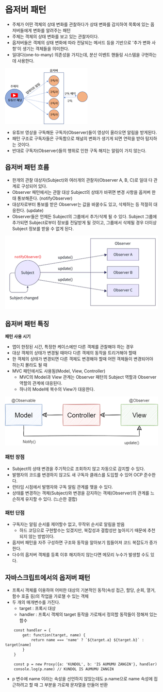 # 옵저버 패턴

- 주체가 어떤 객체의 상태 변화를 관찰하다가 상태 변화를 감지하여 목록에 있는 옵저버들에게 변화를 알려주는 패턴
- 주체는 객체의 상태 변화를 보고 있는 관찰자이다.
- 옵저버들은 객체의 상태 변화에 따라 전달되는 메서드 등을 기반으로 '추가 변화 사항'이 생기는 객체들을 의미한다.
- 일대다(one-to-many) 의존성을 가지는데, 분산 이벤트 핸들링 시스템을 구현하는 데 사용한다.

![Observer](image.png)

- 유튜브 영상을 구독해둔 구독자(Observer)들이 영상이 올라오면 알림을 받게된다.
- 패턴 구조로 구독자들은 구독함으로 채널의 변화가 생기게 되면 연락을 받아 탐지하는 것이다.
- 반대로 구독자(Observer)들의 행위로 인한 구독 해지는 알림이 가지 않는다.

## 옵저버 패턴 흐름

- 한개의 관찰 대상자(Subject)와 여러개의 관찰자(Observer A, B, C)로 일대 다 관계로 구성되어 있다.
- Observer 패턴에서는 관찰 대상 Subject의 상태가 바뀌면 변경 사항을 옵저버 한태 통보해준다. (notifyObserver)
- 대상자로부터 통보를 받은 Observer는 값을 바꿀수도 있고, 삭제하는 등 적절히 대응한다. (update)
- Observer들은 언제든 Subject의 그룹에서 추가/삭제 될 수 있다. Subject 그룹에 추가되면 Subject로부터 정보를 전달받게 될 것이고, 그룹에서 삭제될 경우 더이상 Subject 정보를 받을 수 없게 된다.

![Observer-flow](image-1.png)

## 옵저버 패턴 특징

**패턴 사용 시기**

- 앱이 한정된 시간, 특정한 케이스에만 다른 객체를 관찰해야 하는 경우
- 대상 객체의 상태가 변경될 때마다 다른 객체의 동작을 트리거해야 할때
- 한 객체의 상태가 변경되면 다른 객체도 변경해야 할때 어떤 객체들이 변경되어야 하는지 몰라도 될 때
- MVC 패턴에서도 사용됨(Model, View, Controller)
  - MVC의 Model과 View 관계는 Observer 패턴의 Subject 역할과 Observer 역할의 관계에 대응된다.
  - 하나의 Model에 복수의 View가 대응한다.

![MVC](image-2.png)

### 패턴 장점

- Subject의 상태 변경을 주기적으로 조회하지 않고 자동으로 감지할 수 있다.
- 발행자의 코드를 변경하지 않고도 새 구독자 클래스를 도입할 수 있어 OCP 준수한다.
- 런타임 시점에서 발행자와 구독 알림 관계를 맺을 수 있다.
- 상태를 변경하는 객체(Subject)와 변경을 감지하는 객체(Observer)의 관계를 느슨하게 유지할 수 있다. (느슨한 결합)

### 패턴 단점

- 구독자는 알림 순서를 제어할수 없고, 무작위 순서로 알림을 받음
  - 하드 코딩으로 구현할수는 있겠지만, 복잡성과 결합성만 높아지기 때문에 추천되지 않는 방법이다.
- 옵저버 패턴을 자주 구성하면 구조와 동작을 알아보기 힘들어져 코드 복잡도가 증가한다.
- 다수의 옵저버 객체를 등록 이후 해지하지 않는다면 메모리 누수가 발생할 수도 있다.

## 자바스크립트에서의 옵저버 패턴

- 프록시 객체를 이용하여 어떠한 대상의 기본적인 동작(속성 접근, 할당, 순회, 열거, 함수 호출 등)의 작업을 가로챌 수 있는 객체
- 두 개의 매개변수를 가진다.
  - target : 프록시 대상
  - handler : 프록시 객체의 target 동작을 가로채서 정의할 동작들이 정해져 있는 함수

```JS
    const handler = {
        get: function(target, name) {
            return name === 'name' ? `${target.a} ${target.b}` : target[name]
        }
    }

    const p = new Proxy({a: 'KUNDOL', b: 'IS AUMUMU ZANGIN'}, handler)
    console.log(p.name) // KUNDOL IS AUMUMU ZANGIN
```

- p 변수에 name 이라는 속성을 선언하지 않았는데도 p.name으로 name 속성에 접근하려고 할 때 그 부분을 가로채 문자열을 만들어 반환
